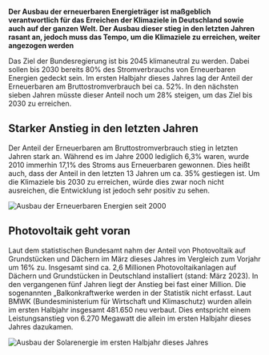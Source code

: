 **Der Ausbau der erneuerbaren Energieträger ist maßgeblich verantwortlich für das Erreichen der Klimaziele in Deutschland sowie auch auf der ganzen Welt. Der Ausbau dieser stieg in den letzten Jahren rasant an, jedoch muss das Tempo, um die Klimaziele zu erreichen, weiter angezogen werden**

Das Ziel der Bundesregierung ist bis 2045 klimaneutral zu werden. Dabei sollen bis 2030 bereits 80% des Stromverbrauchs von Erneuerbaren Energien gedeckt sein. Im ersten Halbjahr dieses Jahres lag der Anteil der Erneuerbaren am Bruttostromverbrauch bei ca. 52%. In den nächsten sieben Jahren müsste dieser Anteil noch um 28% steigen, um das Ziel bis 2030 zu erreichen.

## Starker Anstieg in den letzten Jahren

Der Anteil der Erneuerbaren am Bruttostromverbrauch stieg in letzten Jahren stark an.  Während es im Jahre 2000 lediglich 6,3% waren, wurde 2010 immerhin 17,1% des Stroms aus Erneuerbaren gewonnen. Dies heißt auch, dass der Anteil in den letzten 13 Jahren um ca. 35% gestiegen ist. 
Um die Klimaziele bis 2030 zu erreichen, würde dies zwar noch nicht ausreichen, die Entwicklung ist jedoch sehr positiv zu sehen.

![Ausbau der Erneuerbaren Energien seit 2000](/assets/images/ausbau-der-erneuerbaren-seit-2000.jpg)

## Photovoltaik geht voran

Laut dem statistischen Bundesamt nahm der Anteil von Photovoltaik auf Grundstücken und Dächern im März dieses Jahres im Vergleich zum Vorjahr um 16% zu. Insgesamt sind ca. 2,6 Millionen Photovoltaikanlagen auf Dächern und Grundstücken in Deutschland installiert (stand: März 2023). In den vergangenen fünf Jahren liegt der Anstieg bei fast einer Million. Die sogenannten „Balkonkraftwerke werden in der Statistik nicht erfasst. 
Laut BMWK (Bundesministerium für Wirtschaft und Klimaschutz) wurden allein im ersten Halbjahr insgesamt 481.650 neu verbaut. Dies entspricht einem Leistungsanstieg von 6.270 Megawatt die allein im ersten Halbjahr dieses Jahres dazukamen. 

![Ausbau der Solarenergie im ersten Halbjahr dieses Jahres](/assets/images/ausbau-der-solarenergie-dieses-jahr.jpg)

